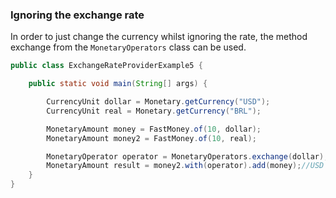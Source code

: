 ### Ignoring the exchange rate

In order to just change the currency whilst ignoring the rate, the method exchange from the `MonetaryOperators` class
 can be used.

```java
public class ExchangeRateProviderExample5 {

    public static void main(String[] args) {

        CurrencyUnit dollar = Monetary.getCurrency("USD");
        CurrencyUnit real = Monetary.getCurrency("BRL");

        MonetaryAmount money = FastMoney.of(10, dollar);
        MonetaryAmount money2 = FastMoney.of(10, real);

        MonetaryOperator operator = MonetaryOperators.exchange(dollar);
        MonetaryAmount result = money2.with(operator).add(money);//USD 20.00000 ignoring currency
    }
}
```
